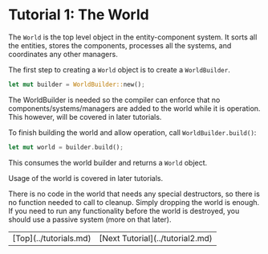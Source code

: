 Tutorial 1: The World
=====================
The `World` is the top level object in the entity-component system.
It sorts all the entities, stores the components, processes all the systems,
and coordinates any other managers.

The first step to creating a `World` object is to create a `WorldBuilder`.
```rust
let mut builder = WorldBuilder::new();
```
The WorldBuilder is needed so the compiler can enforce that no
components/systems/managers are added to the world while it is operation.
This however, will be covered in later tutorials.

To finish building the world and allow operation, call `WorldBuilder.build()`:
```rust
let mut world = builder.build();
```
This consumes the world builder and returns a `World` object.

Usage of the world is covered in later tutorials.

There is no code in the world that needs any special destructors, so there is
no function needed to call to cleanup. Simply dropping the world is enough.
If you need to run any functionality before the world is destroyed, you should
use a passive system (more on that later).

<table style="width:100%">
<tr><td style="text-align:center">[Top](../tutorials.md)</td>
<td style="text-align:right">[Next Tutorial](../tutorial2.md)</td></tr>
</table>
